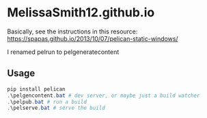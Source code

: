 # MelissaSmith12.github.io

Basically, see the instructions in this resource: https://spapas.github.io/2013/10/07/pelican-static-windows/

I renamed pelrun to pelgeneratecontent

## Usage

```powershell
pip install pelican
.\pelgencontent.bat # dev server, or maybe just a build watcher
.\pelpub.bat # run a build
.\pelserve.bat # serve the build
```